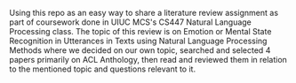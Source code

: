 Using this repo as an easy way to share a literature review assignment as part of coursework done in UIUC MCS's CS447 Natural Language Processing class. The topic of this review is on Emotion or Mental State Recognition in Utterances in Texts using Natural Language Processing Methods where we decided on our own topic, searched and selected 4 papers primarily on ACL Anthology, then read and reviewed them in relation to the mentioned topic and questions relevant to it.
